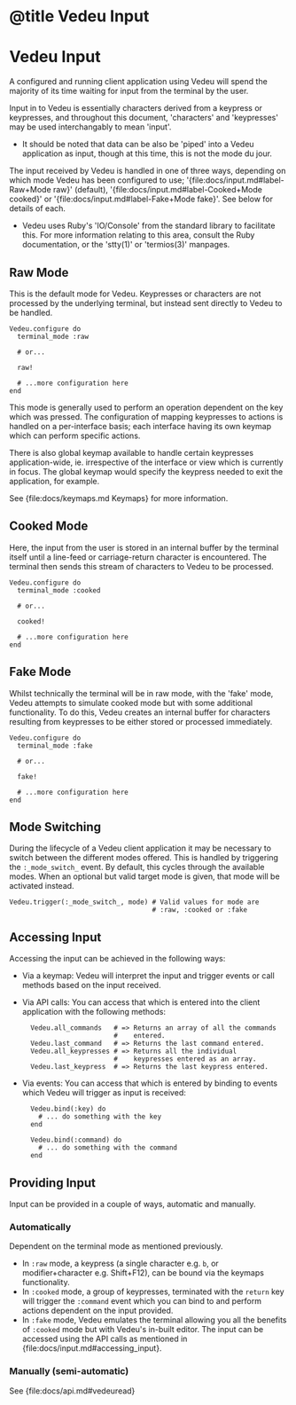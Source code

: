 # @title Vedeu Input
# Vedeu Input

A configured and running client application using Vedeu will spend the
majority of its time waiting for input from the terminal by the user.

Input in to Vedeu is essentially characters derived from a keypress or
keypresses, and throughout this document, 'characters' and
'keypresses' may be used interchangably to mean 'input'.

* It should be noted that data can be also be 'piped' into a Vedeu
application as input, though at this time, this is not the mode du
jour.

The input received by Vedeu is handled in one of three ways, depending
on which mode Vedeu has been configured to use;
'{file:docs/input.md#label-Raw+Mode raw}' (default),
'{file:docs/input.md#label-Cooked+Mode cooked}' or
'{file:docs/input.md#label-Fake+Mode fake}'. See below for details of
each.

* Vedeu uses Ruby's 'IO/Console' from the standard library to
facilitate this. For more information relating to this area, consult
the Ruby documentation, or the 'stty(1)' or 'termios(3)' manpages.

## Raw Mode

This is the default mode for Vedeu. Keypresses or characters are not
processed by the underlying terminal, but instead sent directly to
Vedeu to be handled.

    Vedeu.configure do
      terminal_mode :raw

      # or...

      raw!

      # ...more configuration here
    end

This mode is generally used to perform an operation dependent on the
key which was pressed. The configuration of mapping keypresses to
actions is handled on a per-interface basis; each interface having its
own keymap which can perform specific actions.

There is also global keymap available to handle certain keypresses
application-wide, ie. irrespective of the interface or view which is
currently in focus. The global keymap would specify the keypress
needed to exit the application, for example.

See {file:docs/keymaps.md Keymaps} for more information.

## Cooked Mode

Here, the input from the user is stored in an internal buffer by the
terminal itself until a line-feed or carriage-return character is
encountered. The terminal then sends this stream of characters to
Vedeu to be processed.

    Vedeu.configure do
      terminal_mode :cooked

      # or...

      cooked!

      # ...more configuration here
    end

## Fake Mode

Whilst technically the terminal will be in raw mode, with the 'fake'
mode, Vedeu attempts to simulate cooked mode but with some additional
functionality. To do this, Vedeu creates an internal buffer for
characters resulting from keypresses to be either stored or processed
immediately.

    Vedeu.configure do
      terminal_mode :fake

      # or...

      fake!

      # ...more configuration here
    end

## Mode Switching

During the lifecycle of a Vedeu client application it may be necessary
to switch between the different modes offered. This is handled by
triggering the `:_mode_switch_` event. By default, this cycles
through the available modes. When an optional but valid target mode is
given, that mode will be activated instead.

    Vedeu.trigger(:_mode_switch_, mode) # Valid values for mode are
                                        # :raw, :cooked or :fake

## Accessing Input

Accessing the input can be achieved in the following ways:

- Via a keymap: Vedeu will interpret the input and trigger events or
  call methods based on the input received.

- Via API calls: You can access that which is entered into the client
  application with the following methods:

        Vedeu.all_commands   # => Returns an array of all the commands
                             #    entered.
        Vedeu.last_command   # => Returns the last command entered.
        Vedeu.all_keypresses # => Returns all the individual
                             #    keypresses entered as an array.
        Vedeu.last_keypress  # => Returns the last keypress entered.

- Via events: You can access that which is entered by binding to
  events which Vedeu will trigger as input is received:

        Vedeu.bind(:key) do
          # ... do something with the key
        end

        Vedeu.bind(:command) do
          # ... do something with the command
        end

## Providing Input

Input can be provided in a couple of ways, automatic and manually.

### Automatically

Dependent on the terminal mode as mentioned previously.

- In `:raw` mode, a keypress (a single character e.g. `b`, or
  modifier+character e.g. Shift+F12), can be bound via the keymaps
  functionality.
- In `:cooked` mode, a group of keypresses, terminated with the
  `return` key will trigger the `:command` event which you can bind to
  and perform actions dependent on the input provided.
- In `:fake` mode, Vedeu emulates the terminal allowing you all the
  benefits of `:cooked` mode but with Vedeu's in-built editor. The
  input can be accessed using the API calls as mentioned in
  {file:docs/input.md#accessing_input}.

### Manually (semi-automatic)

See {file:docs/api.md#vedeuread}
